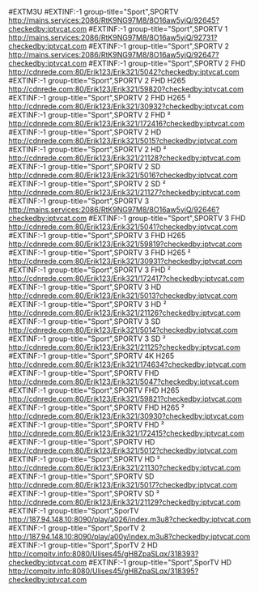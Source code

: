 #EXTM3U
#EXTINF:-1 group-title="Sport",SPORTV
http://mains.services:2086/RtK9NG97M8/8O16aw5yiQ/92645?checkedby:iptvcat.com
#EXTINF:-1 group-title="Sport",SPORTV 1
http://mains.services:2086/RtK9NG97M8/8O16aw5yiQ/92731?checkedby:iptvcat.com
#EXTINF:-1 group-title="Sport",SPORTV 2
http://mains.services:2086/RtK9NG97M8/8O16aw5yiQ/92647?checkedby:iptvcat.com
#EXTINF:-1 group-title="Sport",SPORTV 2 FHD
http://cdnrede.com:80/Erik123/Erik321/5042?checkedby:iptvcat.com
#EXTINF:-1 group-title="Sport",SPORTV 2 FHD H265
http://cdnrede.com:80/Erik123/Erik321/59820?checkedby:iptvcat.com
#EXTINF:-1 group-title="Sport",SPORTV 2 FHD H265 ²
http://cdnrede.com:80/Erik123/Erik321/30932?checkedby:iptvcat.com
#EXTINF:-1 group-title="Sport",SPORTV 2 FHD ²
http://cdnrede.com:80/Erik123/Erik321/172416?checkedby:iptvcat.com
#EXTINF:-1 group-title="Sport",SPORTV 2 HD
http://cdnrede.com:80/Erik123/Erik321/5015?checkedby:iptvcat.com
#EXTINF:-1 group-title="Sport",SPORTV 2 HD ²
http://cdnrede.com:80/Erik123/Erik321/21128?checkedby:iptvcat.com
#EXTINF:-1 group-title="Sport",SPORTV 2 SD
http://cdnrede.com:80/Erik123/Erik321/5016?checkedby:iptvcat.com
#EXTINF:-1 group-title="Sport",SPORTV 2 SD ²
http://cdnrede.com:80/Erik123/Erik321/21127?checkedby:iptvcat.com
#EXTINF:-1 group-title="Sport",SPORTV 3
http://mains.services:2086/RtK9NG97M8/8O16aw5yiQ/92646?checkedby:iptvcat.com
#EXTINF:-1 group-title="Sport",SPORTV 3 FHD
http://cdnrede.com:80/Erik123/Erik321/5041?checkedby:iptvcat.com
#EXTINF:-1 group-title="Sport",SPORTV 3 FHD H265
http://cdnrede.com:80/Erik123/Erik321/59819?checkedby:iptvcat.com
#EXTINF:-1 group-title="Sport",SPORTV 3 FHD H265 ²
http://cdnrede.com:80/Erik123/Erik321/30931?checkedby:iptvcat.com
#EXTINF:-1 group-title="Sport",SPORTV 3 FHD ²
http://cdnrede.com:80/Erik123/Erik321/172417?checkedby:iptvcat.com
#EXTINF:-1 group-title="Sport",SPORTV 3 HD
http://cdnrede.com:80/Erik123/Erik321/5013?checkedby:iptvcat.com
#EXTINF:-1 group-title="Sport",SPORTV 3 HD ²
http://cdnrede.com:80/Erik123/Erik321/21126?checkedby:iptvcat.com
#EXTINF:-1 group-title="Sport",SPORTV 3 SD
http://cdnrede.com:80/Erik123/Erik321/5014?checkedby:iptvcat.com
#EXTINF:-1 group-title="Sport",SPORTV 3 SD ²
http://cdnrede.com:80/Erik123/Erik321/21125?checkedby:iptvcat.com
#EXTINF:-1 group-title="Sport",SPORTV 4K H265
http://cdnrede.com:80/Erik123/Erik321/174634?checkedby:iptvcat.com
#EXTINF:-1 group-title="Sport",SPORTV FHD
http://cdnrede.com:80/Erik123/Erik321/5047?checkedby:iptvcat.com
#EXTINF:-1 group-title="Sport",SPORTV FHD H265
http://cdnrede.com:80/Erik123/Erik321/59821?checkedby:iptvcat.com
#EXTINF:-1 group-title="Sport",SPORTV FHD H265 ²
http://cdnrede.com:80/Erik123/Erik321/30930?checkedby:iptvcat.com
#EXTINF:-1 group-title="Sport",SPORTV FHD ²
http://cdnrede.com:80/Erik123/Erik321/172415?checkedby:iptvcat.com
#EXTINF:-1 group-title="Sport",SPORTV HD
http://cdnrede.com:80/Erik123/Erik321/5012?checkedby:iptvcat.com
#EXTINF:-1 group-title="Sport",SPORTV HD ²
http://cdnrede.com:80/Erik123/Erik321/21130?checkedby:iptvcat.com
#EXTINF:-1 group-title="Sport",SPORTV SD
http://cdnrede.com:80/Erik123/Erik321/5017?checkedby:iptvcat.com
#EXTINF:-1 group-title="Sport",SPORTV SD ²
http://cdnrede.com:80/Erik123/Erik321/21129?checkedby:iptvcat.com
#EXTINF:-1 group-title="Sport",SporTV
http://187.94.148.10:8090/play/a026/index.m3u8?checkedby:iptvcat.com
#EXTINF:-1 group-title="Sport",SporTV 2
http://187.94.148.10:8090/play/a00y/index.m3u8?checkedby:iptvcat.com
#EXTINF:-1 group-title="Sport",SporTV 2 HD
http://compitv.info:8080/Ulises45/gH8ZpaSLqx/318393?checkedby:iptvcat.com
#EXTINF:-1 group-title="Sport",SporTV HD
http://compitv.info:8080/Ulises45/gH8ZpaSLqx/318395?checkedby:iptvcat.com
